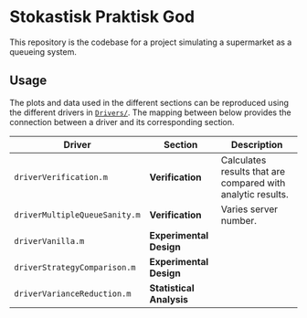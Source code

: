 
# Stokastisk Praktisk God

This repository is the codebase for a project simulating a supermarket as a queueing system.

## Usage

The plots and data used in the different sections can be reproduced using the different drivers in [`Drivers/`](../master/Drivers/).
The mapping between below provides the connection between a driver and its corresponding section.


| Driver                        | Section                  | Description                              |
| ----------------------------- | ------------------------ | ---------------------------------------- |
| `driverVerification.m`        | **Verification**         | Calculates results that are compared with analytic results. |
| `driverMultipleQueueSanity.m` | **Verification**         | Varies server number.                    |
| `driverVanilla.m`             | **Experimental Design**  |                                          |
| `driverStrategyComparison.m`  | **Experimental Design**  |                                          |
| `driverVarianceReduction.m`   | **Statistical Analysis** |                                          |
